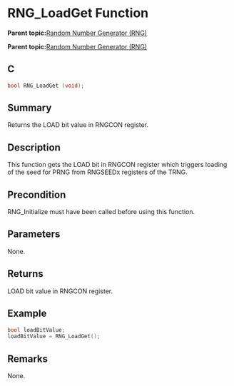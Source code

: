 # RNG\_LoadGet Function

**Parent topic:**[Random Number Generator \(RNG\)](GUID-BA368FE6-8615-4C2E-A9D5-39DF808D9FEF.md)

**Parent topic:**[Random Number Generator \(RNG\)](GUID-A3112C88-7C07-437B-B8E0-6EACE6B7C467.md)

## C

```c
bool RNG_LoadGet (void);
```

## Summary

Returns the LOAD bit value in RNGCON register.

## Description

This function gets the LOAD bit in RNGCON register which triggers loading<br />of the seed for PRNG from RNGSEEDx registers of the TRNG.

## Precondition

RNG\_Initialize must have been called before using this function.

## Parameters

None.

## Returns

LOAD bit value in RNGCON register.

## Example

```c
bool loadBitValue;
loadBitValue = RNG_LoadGet();
```

## Remarks

None.

